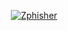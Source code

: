 <p align="left">
</p>
<p align="center">
<a href="#"><img title="Zphisher" src="https://rahttps://ibb.co/W6bzxVQ"></a>
</p>
<p align="center">
</p>
